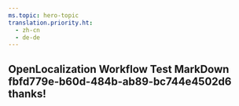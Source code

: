 ```yaml
---
ms.topic: hero-topic
translation.priority.ht: 
  - zh-cn
  - de-de
---
```

## OpenLocalization Workflow Test MarkDown fbfd779e-b60d-484b-ab89-bc744e4502d6 thanks!
<!--HONumber=Mar16_HO4-->
